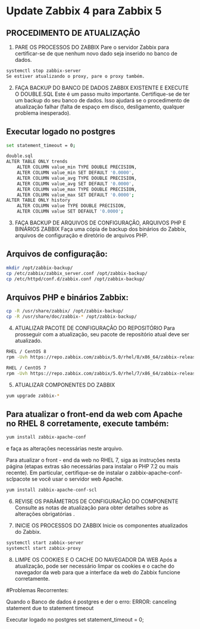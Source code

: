 # Update Zabbix 4 para Zabbix 5

## PROCEDIMENTO DE ATUALIZAÇÃO

1. PARE OS PROCESSOS DO ZABBIX
Pare o servidor Zabbix para certificar-se de que nenhum novo dado seja inserido no banco de dados.

```sh
systemctl stop zabbix-server
Se estiver atualizando o proxy, pare o proxy também.
```

2. FAÇA BACKUP DO BANCO DE DADOS ZABBIX EXISTENTE E EXECUTE O DOUBLE.SQL
Este é um passo muito importante. Certifique-se de ter um backup do seu banco de dados. Isso ajudará se o procedimento de atualização falhar (falta de espaço em disco, desligamento, qualquer problema inesperado).

## Executar logado no postgres

```sh
set statement_timeout = 0;

double.sql
ALTER TABLE ONLY trends
	ALTER COLUMN value_min TYPE DOUBLE PRECISION,
	ALTER COLUMN value_min SET DEFAULT '0.0000',
	ALTER COLUMN value_avg TYPE DOUBLE PRECISION,
	ALTER COLUMN value_avg SET DEFAULT '0.0000',
	ALTER COLUMN value_max TYPE DOUBLE PRECISION,
	ALTER COLUMN value_max SET DEFAULT '0.0000';
ALTER TABLE ONLY history
	ALTER COLUMN value TYPE DOUBLE PRECISION,
	ALTER COLUMN value SET DEFAULT '0.0000';
```

3. FAÇA BACKUP DE ARQUIVOS DE CONFIGURAÇÃO, ARQUIVOS PHP E BINÁRIOS ZABBIX
Faça uma cópia de backup dos binários do Zabbix, arquivos de configuração e diretório de arquivos PHP.

## Arquivos de configuração:
```sh
mkdir /opt/zabbix-backup/
cp /etc/zabbix/zabbix_server.conf /opt/zabbix-backup/
cp /etc/httpd/conf.d/zabbix.conf /opt/zabbix-backup/
```

## Arquivos PHP e binários Zabbix:
```sh
cp -R /usr/share/zabbix/ /opt/zabbix-backup/
cp -R /usr/share/doc/zabbix-* /opt/zabbix-backup/
```

4. ATUALIZAR PACOTE DE CONFIGURAÇÃO DO REPOSITÓRIO
Para prosseguir com a atualização, seu pacote de repositório atual deve ser atualizado.

```sh
RHEL / CentOS 8
rpm -Uvh https://repo.zabbix.com/zabbix/5.0/rhel/8/x86_64/zabbix-release-5.0-1.el8.noarch.rpm

RHEL / CentOS 7
rpm -Uvh https://repo.zabbix.com/zabbix/5.0/rhel/7/x86_64/zabbix-release-5.0-1.el7.noarch.rpm
```

5. ATUALIZAR COMPONENTES DO ZABBIX

```sh
yum upgrade zabbix-*
```

## Para atualizar o front-end da web com Apache no RHEL 8 corretamente, execute também:
```sh
yum install zabbix-apache-conf
```
e faça as alterações necessárias neste arquivo.

Para atualizar o front - end da web no RHEL 7, siga as instruções nesta página (etapas extras são necessárias para instalar o PHP 7.2 ou mais recente).
Em particular, certifique-se de instalar o zabbix-apache-conf-sclpacote se você usar o servidor web Apache.
```sh
yum install zabbix-apache-conf-scl
```
6. REVISE OS PARÂMETROS DE CONFIGURAÇÃO DO COMPONENTE
Consulte as notas de atualização para obter detalhes sobre as alterações obrigatórias .

7. INICIE OS PROCESSOS DO ZABBIX
Inicie os componentes atualizados do Zabbix.
```sh
systemctl start zabbix-server
systemctl start zabbix-proxy
```
8. LIMPE OS COOKIES E O CACHE DO NAVEGADOR DA WEB
Após a atualização, pode ser necessário limpar os cookies e o cache do navegador da web para que a interface da web do Zabbix funcione corretamente.

#Problemas Recorrentes:

Quando o Banco de dados é postgres e der o erro: 
ERROR:  canceling statement due to statement timeout

Executar logado no postgres
set statement_timeout = 0;
